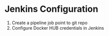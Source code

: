 # Jenkins Configuration

1. Create a pipeline job point to git repo
2. Configure Docker HUB credentials in Jenkins
